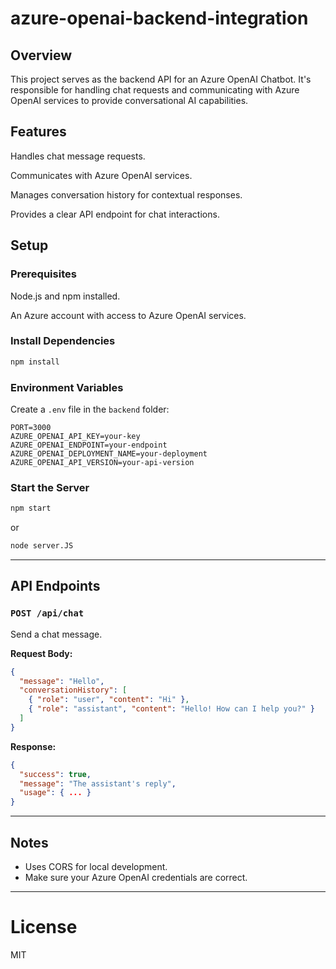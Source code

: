 # azure-openai-backend-integration

## Overview

This project serves as the backend API for an Azure OpenAI Chatbot. It's responsible for handling chat requests and communicating with Azure OpenAI services to provide conversational AI capabilities.

## Features

Handles chat message requests.

Communicates with Azure OpenAI services.

Manages conversation history for contextual responses.

Provides a clear API endpoint for chat interactions.

## Setup

### Prerequisites
Node.js and npm installed.

An Azure account with access to Azure OpenAI services.

### Install Dependencies

```sh
npm install
```

### Environment Variables

Create a `.env` file in the `backend` folder:

```
PORT=3000
AZURE_OPENAI_API_KEY=your-key
AZURE_OPENAI_ENDPOINT=your-endpoint
AZURE_OPENAI_DEPLOYMENT_NAME=your-deployment
AZURE_OPENAI_API_VERSION=your-api-version
```

### Start the Server

```sh
npm start
```
or
```sh
node server.JS
```

---

## API Endpoints

### `POST /api/chat`

Send a chat message.

**Request Body:**
```json
{
  "message": "Hello",
  "conversationHistory": [
    { "role": "user", "content": "Hi" },
    { "role": "assistant", "content": "Hello! How can I help you?" }
  ]
}
```

**Response:**
```json
{
  "success": true,
  "message": "The assistant's reply",
  "usage": { ... }
}
```

---

## Notes

- Uses CORS for local development.
- Make sure your Azure OpenAI credentials are correct.

---

# License

MIT
